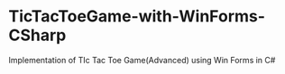 # TicTacToeGame-with-WinForms-CSharp
Implementation of TIc Tac Toe Game(Advanced) using Win Forms in C#
